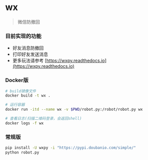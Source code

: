 # wx
> 微信防撤回

### 目前实现的功能

- 好友消息防撤回
- 打印好友发送消息
- 更多玩法请参考 [https://wxpy.readthedocs.io](https://wxpy.readthedocs.io)
### Docker版
```bash
# build镜像文件
docker build -t wx .

# 运行容器
docker run -itd --name wx -v $PWD/robot.py:/robot/robot.py wx

# 查看日志(扫描二维码登录，会返回shell)
docker logs -f wx
```

###  常规版

```bash
pip install -U wxpy -i "https://pypi.doubanio.com/simple/"
python robot.py
```
